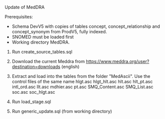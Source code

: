 Update of MedDRA

Prerequisites:
- Schema DevV5 with copies of tables concept, concept_relationship and concept_synonym from ProdV5, fully indexed. 
- SNOMED must be loaded first
- Working directory MedDRA.

1. Run create_source_tables.sql
2. Download the current Meddra from https://www.meddra.org/user?destination=downloads (english)
3. Extract and load into the tables from the folder "MedAscii". Use the control files of the same name
hlgt.asc
hlgt_hlt.asc
hlt.asc
hlt_pt.asc
intl_ord.asc
llt.asc
mdhier.asc
pt.asc
SMQ_Content.asc
SMQ_List.asc
soc.asc
soc_hlgt.asc

4. Run load_stage.sql
5. Run generic_update.sql (from working directory)

 